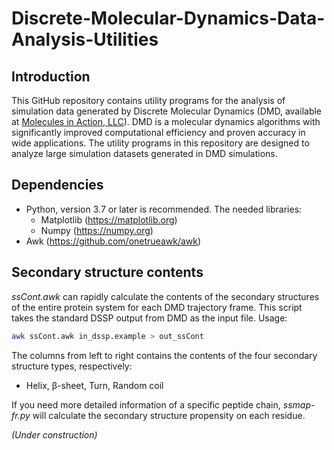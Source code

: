 # Discrete-Molecular-Dynamics-Data-Analysis-Utilities
## Introduction
This GitHub repository contains utility programs for the analysis of simulation data generated by Discrete Molecular Dynamics (DMD, available at [Molecules in Action, LLC](https://www.moleculesinaction.com/pdmd.html)).
DMD is a molecular dynamics algorithms with significantly improved computational efficiency and proven accuracy in wide applications. 
The utility programs in this repository are designed to analyze large simulation datasets generated in DMD simulations. 

## Dependencies
* Python, version 3.7 or later is recommended. The needed libraries:
  * Matplotlib (https://matplotlib.org)
  * Numpy (https://numpy.org)
* Awk (https://github.com/onetrueawk/awk)

## Secondary structure contents
*ssCont.awk* can rapidly calculate the contents of the secondary structures of the entire protein system for each DMD trajectory frame.
This script takes the standard DSSP output from DMD as the input file.
Usage:
```bash
awk ssCont.awk in_dssp.example > out_ssCont
```
The columns from left to right contains the contents of the four secondary structure types, respectively:
* Helix, β-sheet, Turn, Random coil

If you need more detailed information of a specific peptide chain, *ssmap-fr.py* will calculate the secondary structure propensity on each residue.

*(Under construction)*

<?
## Fibrillar aggregate morphology analysis
Briefly, we can differentiated protein aggregates using their respective morphologies, i.e. number of layers and β-sheet sizes. The two types of fibrillar aggregates are: 
* Amyloid fibrils, which has a small number of β-sheet layers (typicall 2). Example
* Nanocrystals, which has a large number of layers (typically 2+ ). Example
In a given molecular system, the total number of peptide chains is constant. Therefore, a nanocrystal conformation will have more layers but small-sized β-sheets, while a fibril will have fewer layers but large-sized β-sheets.


## 2-dimensional PMF visualization
?>
